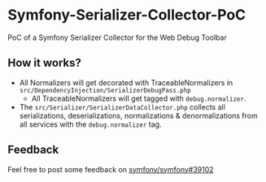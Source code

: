 # Symfony-Serializer-Collector-PoC

PoC of a Symfony Serializer Collector for the Web Debug Toolbar

## How it works?

* All Normalizers will get decorated with TraceableNormalizers in `src/DependencyInjection/SerializerDebugPass.php`
  * All TraceableNormalizers will get tagged with `debug.normalizer`.
* The `src/Serializer/SerializerDataCollector.php` collects all serializations, deserializations, normalizations & denormalizations from all services with the `debug.normalizer` tag.

## Feedback

Feel free to post some feedback on [symfony/symfony#39102](https://github.com/symfony/symfony/issues/39102)
